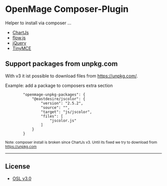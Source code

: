 # OpenMage Composer-Plugin

Helper to install via composer ...

- [ChartJs](https://github.com/chartjs/Chart.js)
- [flow.js](https://github.com/flowjs/flow.js)
- [jQuery](https://github.com/components/jquery)
- [TinyMCE](https://github.com/tinymce/tinymce)

## Support packages from unpkg.com

With v3 it ist possible to download files from https://unpkg.com/.

Example: add a package to composers extra section

```
        "openmage-unpkg-packages": {
            "@eastdesire/jscolor": {
                "version": "2.5.2",
                "source": "",
                "target": "js/jscolor",
                "files": [
                    "jscolor.js"
                ]
            }
        }
```

<small>Note: composer install is broken since ChartJs v3. Until its fixed we try to download from https://unpkg.com</small>

---

## License

- [OSL v3.0](http://opensource.org/licenses/OSL-3.0)
